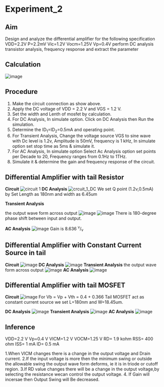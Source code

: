 # Experiment_2
## Aim
Design and analyze the differential amplifier for the following specification VDD=2.2V P=2.2mV Vic=1.2V
Vocm=1.25V Vp=0.4V perform DC analysis transistor analysis, frequency response and extract the parameter
## Calculation
![image](https://github.com/user-attachments/assets/3ef28bc6-a630-4de1-ad91-17f0bcd379d9)
## Procedure 
1.	Make the circuit connection as show above.
2.	Apply the DC voltage of VDD = 2.2 V and VGS = 1.2 V.
3.	Set the width and Lenth of mosfet by calculation.
4.	For DC Analysis, In simulate option. Click on DC Analysis then Run the simulation.
5.	Determine the ID<sub>1</sub>=ID<sub>2</sub>=0.5mA and operating point.
6.	For Transient Analysis, Change the voltage source VGS to sine wave with Dc level is 1.2v, Amplitude is 50mV, frequency is 1 kHz, In simulate option set stop time as 5ms & simulate it.
7.	For AC Analysis, In simulate option Select Ac Analysis option set points per Decade to 20, Frequency ranges from 0.1Hz to 1THz. 
8.	Simulate it & determine the gain and frequency response of the circuit.
## Differential Amplifier with tail Resistor
**Circuit**
![circuit 1](https://github.com/user-attachments/assets/c3982eda-b3c6-48a6-bc8b-59be0e64fd3c)
**DC Analysis**
![crcuit_1_DC](https://github.com/user-attachments/assets/1a21842a-322c-485e-a748-c637332e9f5d)
We set Q point (1.2v,0.5mA) by Set Length as 180nm and width as 6.45um

**Transient Analysis**

the output wave form across output 
![image](https://github.com/user-attachments/assets/29e6e18f-0d64-4821-aecc-99bdf5500d0e)
![image](https://github.com/user-attachments/assets/7eda1a8d-d9df-4eeb-a574-fa5ec67924d7)
There is 180-degree phase shift between input and output.

**AC Analysis**
![image](https://github.com/user-attachments/assets/8d5ea834-e7c7-47c1-a1ee-bd811c444258)
Gain is 8.636 <sup>v</sup>/<sub>v</sub>
## Differential Amplifier with Constant Current Source in tail 
**Circuit**
![image](https://github.com/user-attachments/assets/f5945e10-c06c-4845-afed-c7ea97df0d57)
**DC Analysis**
![image](https://github.com/user-attachments/assets/b2626b73-90e0-43d8-a1c6-b2edaf7b97ed)
**Transient Analysis**
the output wave form across output 
![image](https://github.com/user-attachments/assets/8bca769f-0531-4a5c-b75e-1654c6d94e56)
**AC Analysis**
![image](https://github.com/user-attachments/assets/8d5ea834-e7c7-47c1-a1ee-bd811c444258)
## Differential Amplifier with tail MOSFET
**Circuit**
![image](https://github.com/user-attachments/assets/8cc72361-110f-4187-ad6e-818f7155b786)
For Vb = Vp + Vth = 0.4 + 0.366
Tail MOSFET act as constant current source we set L=180nm and W=18.45um.

**DC Analysis**
![image](https://github.com/user-attachments/assets/8108b932-2a0d-46a3-9378-fe3afa5e6ddf)
**Transient Analysis**
![image](https://github.com/user-attachments/assets/4281ba00-5ced-4512-bb73-787ff360f8f7)
**AC Analysis**
![image](https://github.com/user-attachments/assets/8d5ea834-e7c7-47c1-a1ee-bd811c444258)
## Inference

VDD=2.2 V
Vp=0.4 V
VICM=1.2 V
VOCM=1.25 V
RD= 1.9 kohm
RSS= 400 ohm
ISS= 1 mA
ID= 0.5 mA

1.When VICM changes there is a change in the output voltage and Drain current.
2.If the input voltage is more then the minimum swing or outside the allowable swing the output wave form deforms, ie it is in triode or cutoff region.
3.If RD value changes there will be a change in the output voltage,by selecting the resistance wecan control the output voltage.
4. If Gain will incersae then Output Swing will Be decreased.

